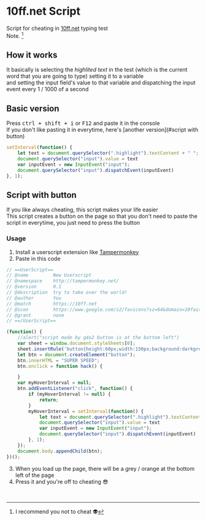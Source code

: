 # 10ff.net Script

Script for cheating in <a href="https://10ff.net">10ff.net</a> typing test <br />
Note. [^1]
## How it works 
It basically is selecting the *highlited text* in the test (which is the current word that you are going to type) setting it to a variable<br />
and setting the input field's value to that variable
and dispatching the input event every 1 / 1000 of a second

## Basic version
Press <kbd>ctrl + shift + i</kbd> or <kbd>F12</kbd> and paste it in the console <br />
If you don't like pasting it in everytime, here's [another version](#script with button)
```js
setInterval(function() {
    let text = document.querySelector(".highlight").textContent + " ";
    document.querySelector("input").value = text
    var inputEvent = new InputEvent("input");
    document.querySelector("input").dispatchEvent(inputEvent)
}, 1);
```

## Script with button

If you like always cheating, this script makes your life easier <br /> 
This script creates a button on the page so that you don't need to paste the script in everytime, 
you just need to press the button <br /> 
### Usage

1. Install a userscript extension like <a href="https://chrome.google.com/webstore/detail/tampermonkey/dhdgffkkebhmkfjojejmpbldmpobfkfo?hl=en">Tampermonkey</a><br>
2. Paste in this code 
```js
// ==UserScript==
// @name         New Userscript
// @namespace    http://tampermonkey.net/
// @version      0.1
// @description  try to take over the world!
// @author       You
// @match        https://10ff.net
// @icon         https://www.google.com/s2/favicons?sz=64&domain=10fastfingers.com
// @grant        none
// ==/UserScript==

(function() {
    //alert("script made by g4o2 button is at the bottom left")
    var sheet = window.document.styleSheets[0];
    sheet.insertRule('button{height:60px;width:150px;background:darkgrey;border-radius:10px;border:solid 3px orange;color:orange;}', sheet.cssRules.length);
    let btn = document.createElement("button");
    btn.innerHTML = "SUPER SPEED";
    btn.onclick = function hack() {

    }
    var myHoverInterval = null;
    btn.addEventListener("click", function() {
        if (myHoverInterval != null) {
            return;
        }
        myHoverInterval = setInterval(function() {
            let text = document.querySelector(".highlight").textContent + " ";
            document.querySelector("input").value = text
            var inputEvent = new InputEvent("input");
            document.querySelector("input").dispatchEvent(inputEvent)
		}, 1);
    });
    document.body.appendChild(btn);
})();
```
3. When you load up the page, there will be a grey / orange at the bottom left of the page <br />
4. Press it and you're off to cheating :sunglasses:
<br />

[^1]: I recommend you not to cheat :alien:
